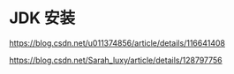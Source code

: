 # JDK 安装
https://blog.csdn.net/u011374856/article/details/116641408

https://blog.csdn.net/Sarah_luxy/article/details/128797756